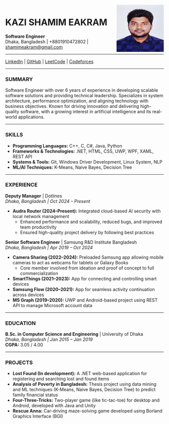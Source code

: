 <img src="https://github.com/shamimiqram/Resume/blob/main/Shamim_300x300.jpg" alt="Profile Photo" align="right" width="150" />

# KAZI SHAMIM EAKRAM  
**Software Engineer**  
Dhaka, Bangladesh | +8801910472802 | shamimeakram@gmail.com  

---

[LinkedIn](https://linkedin.com/in/kazi-shamim-eakram) | [GitHub](https://github.com/shamimiqram) | [LeetCode](https://leetcode.com/shamimiqram) | [Codeforces](https://codeforces.com/Shamim_BD)

---

### SUMMARY  
Software Engineer with over 6 years of experience in developing scalable software solutions and providing technical leadership. Specializes in system architecture, performance optimization, and aligning technology with business objectives. Known for driving innovation and delivering high-quality software, with a growing interest in artificial intelligence and its real-world applications.

---

### SKILLS  
- **Programming Languages:** C++, C, C#, Java, Python  
- **Frameworks & Technologies:** .NET, HTML, CSS, UWP, WPF, XAML, REST API  
- **Systems & Tools:** Git, Windows Driver Development, Linux System, NLP  
- **ML/AI Techniques:** K-Means, Naive Bayes, Decision Tree  

---

### EXPERIENCE  

**Deputy Manager** | Dotlines  
*Dhaka, Bangladesh | Oct 2024 – Present*  
- **Audra Router (2024–Present):** Integrated cloud-based AI security with local network management  
  - Enhanced performance and scalability, reduced bugs, and improved team productivity  
  - Ensured high-quality project delivery by following best practices  

**Senior Software Engineer** | Samsung R&D Institute Bangladesh  
*Dhaka, Bangladesh | Apr 2019 – Oct 2024*  
- **Camera Sharing (2022–2024):** Preloaded Samsung app allowing mobile cameras to act as webcams for tablets or Galaxy Books  
  - Core member involved from ideation and proof of concept to full commercialization  
- **SmartThings (2021–2023):** App for connecting and controlling smart devices  
- **Samsung Flow (2020–2021):** App for seamless activity continuation across devices  
- **MS Graph (2019–2020):** UWP and Android-based project using REST API to manage Microsoft account data  

---

### EDUCATION  

**B.Sc. in Computer Science and Engineering** | University of Dhaka  
*Dhaka, Bangladesh | Jan 2015 – Jan 2019*  
**CGPA:** 3.05 / 4.00  

---

### PROJECTS  

- **Lost Found (In development):** A .NET web-based application for registering and searching lost and found items  
- **Analysis of Poverty in Bangladesh:** Thesis project using data mining and ML techniques (K-Means, Naive Bayes, Decision Tree) to predict family financial status  
- **Four-Three-Tricks:** Two-player game (like tic-tac-toe) for desktop and Android, developed with Java and Unity  
- **Rescue Anna:** Car-driving maze-solving game developed using Borland Graphics Interface (BGI)  
